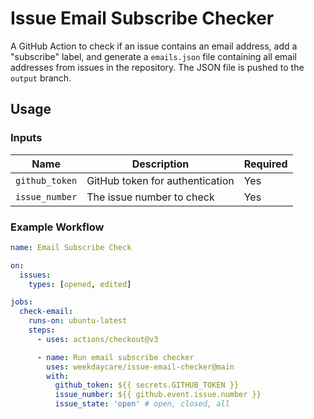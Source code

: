 # Issue Email Subscribe Checker

A GitHub Action to check if an issue contains an email address, add a "subscribe" label, and generate a `emails.json` file containing all email addresses from issues in the repository. The JSON file is pushed to the `output` branch.

## Usage

### Inputs

| Name           | Description                         | Required |
|----------------|-------------------------------------|----------|
| `github_token` | GitHub token for authentication     | Yes      |
| `issue_number` | The issue number to check           | Yes      |

### Example Workflow

```yaml
name: Email Subscribe Check

on:
  issues:
    types: [opened, edited]

jobs:
  check-email:
    runs-on: ubuntu-latest
    steps:
      - uses: actions/checkout@v3

      - name: Run email subscribe checker
        uses: weekdaycare/issue-email-checker@main
        with:
          github_token: ${{ secrets.GITHUB_TOKEN }}
          issue_number: ${{ github.event.issue.number }}
          issue_state: 'open' # open, closed, all
```